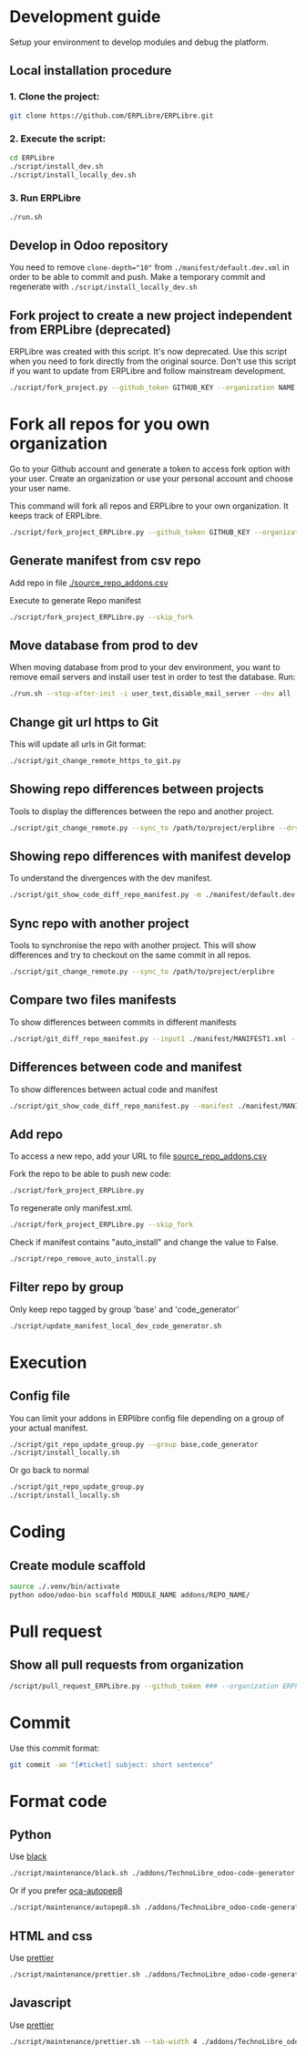 # Development guide

Setup your environment to develop modules and debug the platform.

## Local installation procedure

### 1. Clone the project:

```bash
git clone https://github.com/ERPLibre/ERPLibre.git
```

### 2. Execute the script:

```bash
cd ERPLibre
./script/install_dev.sh
./script/install_locally_dev.sh
```

### 3. Run ERPLibre

```bash
./run.sh
```

## Develop in Odoo repository

You need to remove `clone-depth="10"` from `./manifest/default.dev.xml` in order to be able to commit and push. Make a
temporary commit and regenerate with `./script/install_locally_dev.sh`

## Fork project to create a new project independent from ERPLibre (deprecated)

ERPLibre was created with this script. It's now deprecated. Use this script when you need to fork directly from the
original source. Don't use this script if you want to update from ERPLibre and follow mainstream development.

```bash
./script/fork_project.py --github_token GITHUB_KEY --organization NAME
```

# Fork all repos for you own organization

Go to your Github account and generate a token to access fork option with your user. Create an organization or use your
personal account and choose your user name.

This command will fork all repos and ERPLibre to your own organization. It keeps track of ERPLibre.

```bash
./script/fork_project_ERPLibre.py --github_token GITHUB_KEY --organization NAME
```

## Generate manifest from csv repo

Add repo in file [./source_repo_addons.csv](./source_repo_addons.csv)

Execute to generate Repo manifest

```bash
./script/fork_project_ERPLibre.py --skip_fork
```

## Move database from prod to dev

When moving database from prod to your dev environment, you want to remove email servers and install user test in order
to test the database. Run:

```bash
./run.sh --stop-after-init -i user_test,disable_mail_server --dev all -d DATABASE
```

## Change git url https to Git

This will update all urls in Git format:

```bash
./script/git_change_remote_https_to_git.py
```

## Showing repo differences between projects

Tools to display the differences between the repo and another project.

```bash
./script/git_change_remote.py --sync_to /path/to/project/erplibre --dry_sync
```

## Showing repo differences with manifest develop

To understand the divergences with the dev manifest.

```bash
./script/git_show_code_diff_repo_manifest.py -m ./manifest/default.dev.xml
```

## Sync repo with another project

Tools to synchronise the repo with another project. This will show differences and try to checkout on the same commit in
all repos.

```bash
./script/git_change_remote.py --sync_to /path/to/project/erplibre
```

## Compare two files manifests

To show differences between commits in different manifests

```bash
./script/git_diff_repo_manifest.py --input1 ./manifest/MANIFEST1.xml --input2 ./manifest/MANIFEST2.xml
```

## Differences between code and manifest

To show differences between actual code and manifest

```bash
./script/git_show_code_diff_repo_manifest.py --manifest ./manifest/MANIFEST1.xml
```

## Add repo

To access a new repo, add your URL to file [source_repo_addons.csv](../source_repo_addons.csv)

Fork the repo to be able to push new code:

```bash
./script/fork_project_ERPLibre.py
```

To regenerate only manifest.xml.

```bash
./script/fork_project_ERPLibre.py --skip_fork
```

Check if manifest contains "auto_install" and change the value to False.

```bash
./script/repo_remove_auto_install.py
```

## Filter repo by group

Only keep repo tagged by group 'base' and 'code_generator'

```bash
./script/update_manifest_local_dev_code_generator.sh
```

# Execution

## Config file

You can limit your addons in ERPlibre config file depending on a group of your actual manifest.

```bash
./script/git_repo_update_group.py --group base,code_generator
./script/install_locally.sh
```

Or go back to normal

```bash
./script/git_repo_update_group.py
./script/install_locally.sh
```

# Coding

## Create module scaffold

```bash
source ./.venv/bin/activate
python odoo/odoo-bin scaffold MODULE_NAME addons/REPO_NAME/
```

# Pull request

## Show all pull requests from organization

```bash
/script/pull_request_ERPLibre.py --github_token ### --organization ERPLibre
```

# Commit

Use this commit format:

```bash
git commit -am "[#ticket] subject: short sentence"
```

# Format code

## Python

Use [black](https://github.com/psf/black)

```bash
./script/maintenance/black.sh ./addons/TechnoLibre_odoo-code-generator
```

Or if you prefer [oca-autopep8](https://github.com/psf/black)

```bash
./script/maintenance/autopep8.sh ./addons/TechnoLibre_odoo-code-generator
```

## HTML and css

Use [prettier](https://github.com/prettier/prettier)

```bash
./script/maintenance/prettier.sh ./addons/TechnoLibre_odoo-code-generator
```

## Javascript

Use [prettier](https://github.com/prettier/prettier)

```bash
./script/maintenance/prettier.sh --tab-width 4 ./addons/TechnoLibre_odoo-code-generator
```
